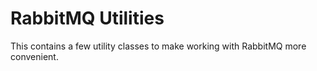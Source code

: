 # RabbitMQ Utilities



This contains a few utility classes to make working with RabbitMQ more convenient. 
